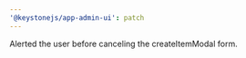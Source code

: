 ```yaml
---
'@keystonejs/app-admin-ui': patch
---
```


Alerted the user before canceling the createItemModal form.
